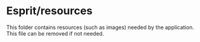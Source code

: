# Esprit/resources

This folder contains resources (such as images) needed by the application. This file can
be removed if not needed.

